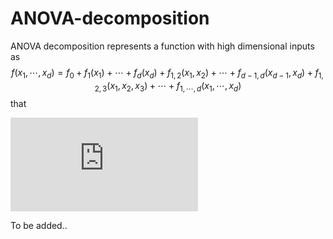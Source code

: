 # ANOVA-decomposition

ANOVA decomposition represents a function with high dimensional inputs as
$$
f(x_1,\cdots,x_d) = f_0 + f_1(x_1) + \cdots + f_d(x_d) + f_{1,2}(x_1,x_2) + \cdots + f_{d-1,d}(x_{d-1},x_d) + f_{1,2,3}(x_1,x_2,x_3)+\cdots+f_{1,\cdots,d}(x_1,\cdots,x_d)
$$
that 

![Hello](https://latex.codecogs.com/gif.latex?a/b)

To be added..
